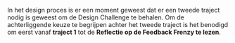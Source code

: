 
In het design proces is er een moment geweest dat er een tweede traject nodig is geweest om de Design Challenge te behalen. Om de achterliggende keuze te begrijpen achter het tweede traject is het benodigd om eerst vanaf __traject 1__ tot de __Reflectie op de Feedback Frenzy te lezen__.
